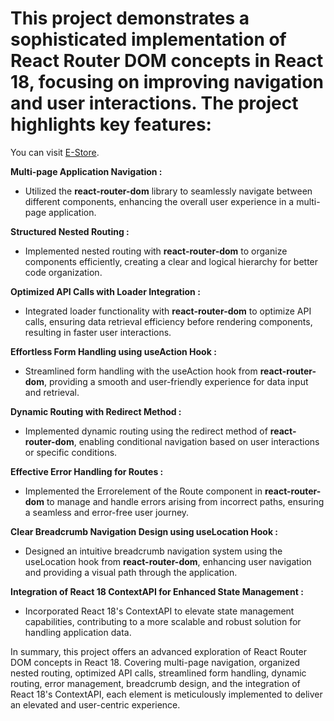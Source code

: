 # This project demonstrates a sophisticated implementation of React Router DOM concepts in React 18, focusing on improving navigation and user interactions. The project highlights key features:

You can visit [E-Store](https://e-productstore.netlify.app/).

**Multi-page Application Navigation :**
- Utilized the **react-router-dom** library to seamlessly navigate between different components, enhancing the overall user experience in a multi-page application.

**Structured Nested Routing :**
- Implemented nested routing with **react-router-dom** to organize components efficiently, creating a clear and logical hierarchy for better code organization.

**Optimized API Calls with Loader Integration :**
- Integrated loader functionality with **react-router-dom** to optimize API calls, ensuring data retrieval efficiency before rendering components, resulting in faster user interactions.

**Effortless Form Handling using useAction Hook :**
- Streamlined form handling with the useAction hook from **react-router-dom**, providing a smooth and user-friendly experience for data input and retrieval.

**Dynamic Routing with Redirect Method :**
- Implemented dynamic routing using the redirect method of **react-router-dom**, enabling conditional navigation based on user interactions or specific conditions.

**Effective Error Handling for Routes :** 
- Implemented the Errorelement of the Route component in **react-router-dom** to manage and handle errors arising from incorrect paths, ensuring a seamless and error-free user journey.

**Clear Breadcrumb Navigation Design using useLocation Hook :**
- Designed an intuitive breadcrumb navigation system using the useLocation hook from **react-router-dom**, enhancing user navigation and providing a visual path through the application.

**Integration of React 18 ContextAPI for Enhanced State Management :**
- Incorporated React 18's ContextAPI to elevate state management capabilities, contributing to a more scalable and robust solution for handling application data.

In summary, this project offers an advanced exploration of React Router DOM concepts in React 18. Covering multi-page navigation, organized nested routing, optimized API calls, streamlined form handling, dynamic routing, error management, breadcrumb design, and the integration of React 18's ContextAPI, each element is meticulously implemented to deliver an elevated and user-centric experience.

